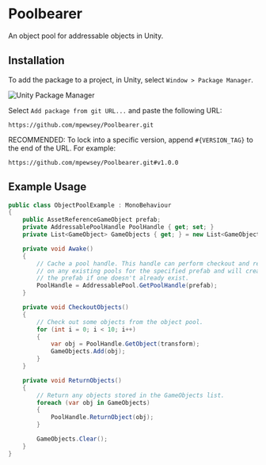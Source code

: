 # Poolbearer

An object pool for addressable objects in Unity.

## Installation

To add the package to a project, in Unity, select `Window > Package Manager`.

![Unity Package Manager](https://user-images.githubusercontent.com/23442063/163601100-191d8699-f4fd-42cc-96d4-f6aa5a8ae29b.png)

Select `Add package from git URL...` and paste the following URL:

```
https://github.com/mpewsey/Poolbearer.git
```

RECOMMENDED: To lock into a specific version, append `#{VERSION_TAG}` to the end of the URL. For example:

```
https://github.com/mpewsey/Poolbearer.git#v1.0.0
```

## Example Usage

```ObjectPoolExample.cs
public class ObjectPoolExample : MonoBehaviour
{
    public AssetReferenceGameObject prefab;
    private AddressablePoolHandle PoolHandle { get; set; }
    private List<GameObject> GameObjects { get; } = new List<GameObject>();

    private void Awake()
    {
        // Cache a pool handle. This handle can perform checkout and return operations
        // on any existing pools for the specified prefab and will create a pool for
        // the prefab if one doesn't already exist.
        PoolHandle = AddressablePool.GetPoolHandle(prefab);
    }

    private void CheckoutObjects()
    {
        // Check out some objects from the object pool.
        for (int i = 0; i < 10; i++)
        {
            var obj = PoolHandle.GetObject(transform);
            GameObjects.Add(obj);
        }
    }

    private void ReturnObjects()
    {
        // Return any objects stored in the GameObjects list.
        foreach (var obj in GameObjects)
        {
            PoolHandle.ReturnObject(obj);
        }

        GameObjects.Clear();
    }
}
```
